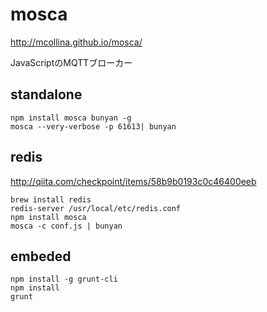 # mosca

http://mcollina.github.io/mosca/

JavaScriptのMQTTブローカー

## standalone

```
npm install mosca bunyan -g
mosca --very-verbose -p 61613| bunyan
```

## redis

http://qiita.com/checkpoint/items/58b9b0193c0c46400eeb

```
brew install redis
redis-server /usr/local/etc/redis.conf
npm install mosca
mosca -c conf.js | bunyan
```

## embeded

```
npm install -g grunt-cli
npm install
grunt
```
